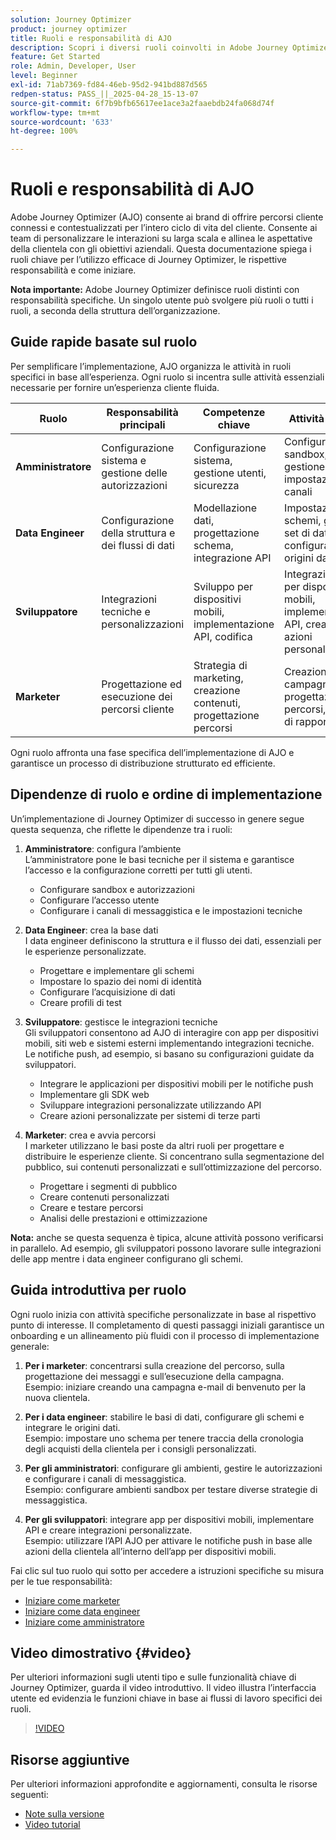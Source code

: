 ```yaml
---
solution: Journey Optimizer
product: journey optimizer
title: Ruoli e responsabilità di AJO
description: Scopri i diversi ruoli coinvolti in Adobe Journey Optimizer e le rispettive responsabilità
feature: Get Started
role: Admin, Developer, User
level: Beginner
exl-id: 71ab7369-fd84-46eb-95d2-941bd887d565
redpen-status: PASS_||_2025-04-28_15-13-07
source-git-commit: 6f7b9bfb65617ee1ace3a2faaebdb24fa068d74f
workflow-type: tm+mt
source-wordcount: '633'
ht-degree: 100%

---
```



# Ruoli e responsabilità di AJO

Adobe Journey Optimizer (AJO) consente ai brand di offrire percorsi cliente connessi e contestualizzati per l’intero ciclo di vita del cliente. Consente ai team di personalizzare le interazioni su larga scala e allinea le aspettative della clientela con gli obiettivi aziendali. Questa documentazione spiega i ruoli chiave per l’utilizzo efficace di Journey Optimizer, le rispettive responsabilità e come iniziare.

**Nota importante:** Adobe Journey Optimizer definisce ruoli distinti con responsabilità specifiche. Un singolo utente può svolgere più ruoli o tutti i ruoli, a seconda della struttura dell’organizzazione.

## Guide rapide basate sul ruolo

Per semplificare l’implementazione, AJO organizza le attività in ruoli specifici in base all’esperienza. Ogni ruolo si incentra sulle attività essenziali necessarie per fornire un’esperienza cliente fluida.

| Ruolo | Responsabilità principali | Competenze chiave | Attività tipiche |
|-------------------|----------------------------------|--------------------------------|-----------------------------------------------|
| **Amministratore** | Configurazione sistema e gestione delle autorizzazioni | Configurazione sistema, gestione utenti, sicurezza | Configurazione sandbox, gestione utenti, impostazione dei canali |
| **Data Engineer** | Configurazione della struttura e dei flussi di dati | Modellazione dati, progettazione schema, integrazione API | Impostazione schemi, gestione set di dati e configurazione origini dati |
| **Sviluppatore** | Integrazioni tecniche e personalizzazioni | Sviluppo per dispositivi mobili, implementazione API, codifica | Integrazione app per dispositivi mobili, implementazione API, creazione di azioni personalizzate |
| **Marketer** | Progettazione ed esecuzione dei percorsi cliente | Strategia di marketing, creazione contenuti, progettazione percorsi | Creazione di campagne, progettazione di percorsi, analisi di rapporti |

Ogni ruolo affronta una fase specifica dell’implementazione di AJO e garantisce un processo di distribuzione strutturato ed efficiente.

## Dipendenze di ruolo e ordine di implementazione

Un’implementazione di Journey Optimizer di successo in genere segue questa sequenza, che riflette le dipendenze tra i ruoli:

1. **Amministratore**: configura l’ambiente\
   L’amministratore pone le basi tecniche per il sistema e garantisce l’accesso e la configurazione corretti per tutti gli utenti.
   * Configurare sandbox e autorizzazioni
   * Configurare l’accesso utente
   * Configurare i canali di messaggistica e le impostazioni tecniche

2. **Data Engineer**: crea la base dati\
   I data engineer definiscono la struttura e il flusso dei dati, essenziali per le esperienze personalizzate.
   * Progettare e implementare gli schemi
   * Impostare lo spazio dei nomi di identità
   * Configurare l’acquisizione di dati
   * Creare profili di test

3. **Sviluppatore**: gestisce le integrazioni tecniche\
   Gli sviluppatori consentono ad AJO di interagire con app per dispositivi mobili, siti web e sistemi esterni implementando integrazioni tecniche. Le notifiche push, ad esempio, si basano su configurazioni guidate da sviluppatori.
   * Integrare le applicazioni per dispositivi mobili per le notifiche push
   * Implementare gli SDK web
   * Sviluppare integrazioni personalizzate utilizzando API
   * Creare azioni personalizzate per sistemi di terze parti

4. **Marketer**: crea e avvia percorsi\
   I marketer utilizzano le basi poste da altri ruoli per progettare e distribuire le esperienze cliente. Si concentrano sulla segmentazione del pubblico, sui contenuti personalizzati e sull’ottimizzazione del percorso.
   * Progettare i segmenti di pubblico
   * Creare contenuti personalizzati
   * Creare e testare percorsi
   * Analisi delle prestazioni e ottimizzazione

**Nota:** anche se questa sequenza è tipica, alcune attività possono verificarsi in parallelo. Ad esempio, gli sviluppatori possono lavorare sulle integrazioni delle app mentre i data engineer configurano gli schemi.

## Guida introduttiva per ruolo

Ogni ruolo inizia con attività specifiche personalizzate in base al rispettivo punto di interesse. Il completamento di questi passaggi iniziali garantisce un onboarding e un allineamento più fluidi con il processo di implementazione generale:

1. **Per i marketer**: concentrarsi sulla creazione del percorso, sulla progettazione dei messaggi e sull’esecuzione della campagna.\
   Esempio: iniziare creando una campagna e-mail di benvenuto per la nuova clientela.

2. **Per i data engineer**: stabilire le basi di dati, configurare gli schemi e integrare le origini dati.\
   Esempio: impostare uno schema per tenere traccia della cronologia degli acquisti della clientela per i consigli personalizzati.

3. **Per gli amministratori**: configurare gli ambienti, gestire le autorizzazioni e configurare i canali di messaggistica.\
   Esempio: configurare ambienti sandbox per testare diverse strategie di messaggistica.

4. **Per gli sviluppatori**: integrare app per dispositivi mobili, implementare API e creare integrazioni personalizzate.\
   Esempio: utilizzare l’API AJO per attivare le notifiche push in base alle azioni della clientela all’interno dell’app per dispositivi mobili.

Fai clic sul tuo ruolo qui sotto per accedere a istruzioni specifiche su misura per le tue responsabilità:

* [Iniziare come marketer](path/marketer.md)
* [Iniziare come data engineer](path/data-engineer.md)
* [Iniziare come amministratore](path/administrator.md)

## Video dimostrativo {#video}

Per ulteriori informazioni sugli utenti tipo e sulle funzionalità chiave di Journey Optimizer, guarda il video introduttivo. Il video illustra l’interfaccia utente ed evidenzia le funzioni chiave in base ai flussi di lavoro specifici dei ruoli.

>[!VIDEO](https://video.tv.adobe.com/v/3424995?quality=12)

## Risorse aggiuntive

Per ulteriori informazioni approfondite e aggiornamenti, consulta le risorse seguenti:

* [Note sulla versione](../rn/release-notes.md)
* [Video tutorial](https://experienceleague.adobe.com/docs/journey-optimizer-learn/tutorials/overview.html?lang=it)